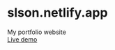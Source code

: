 # slson.netlify.app <br>
My portfolio website <br>
<a href="https://slson.netlify.app">Live demo</a>

